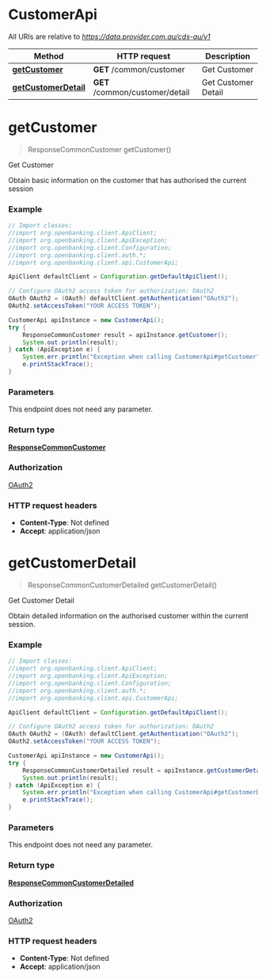 # CustomerApi

All URIs are relative to *https://data.provider.com.au/cds-au/v1*

Method | HTTP request | Description
------------- | ------------- | -------------
[**getCustomer**](CustomerApi.md#getCustomer) | **GET** /common/customer | Get Customer
[**getCustomerDetail**](CustomerApi.md#getCustomerDetail) | **GET** /common/customer/detail | Get Customer Detail


<a name="getCustomer"></a>
# **getCustomer**
> ResponseCommonCustomer getCustomer()

Get Customer

Obtain basic information on the customer that has authorised the current session

### Example
```java
// Import classes:
//import org.openbanking.client.ApiClient;
//import org.openbanking.client.ApiException;
//import org.openbanking.client.Configuration;
//import org.openbanking.client.auth.*;
//import org.openbanking.client.api.CustomerApi;

ApiClient defaultClient = Configuration.getDefaultApiClient();

// Configure OAuth2 access token for authorization: OAuth2
OAuth OAuth2 = (OAuth) defaultClient.getAuthentication("OAuth2");
OAuth2.setAccessToken("YOUR ACCESS TOKEN");

CustomerApi apiInstance = new CustomerApi();
try {
    ResponseCommonCustomer result = apiInstance.getCustomer();
    System.out.println(result);
} catch (ApiException e) {
    System.err.println("Exception when calling CustomerApi#getCustomer");
    e.printStackTrace();
}
```

### Parameters
This endpoint does not need any parameter.

### Return type

[**ResponseCommonCustomer**](ResponseCommonCustomer.md)

### Authorization

[OAuth2](../README.md#OAuth2)

### HTTP request headers

 - **Content-Type**: Not defined
 - **Accept**: application/json

<a name="getCustomerDetail"></a>
# **getCustomerDetail**
> ResponseCommonCustomerDetailed getCustomerDetail()

Get Customer Detail

Obtain detailed information on the authorised customer within the current session.

### Example
```java
// Import classes:
//import org.openbanking.client.ApiClient;
//import org.openbanking.client.ApiException;
//import org.openbanking.client.Configuration;
//import org.openbanking.client.auth.*;
//import org.openbanking.client.api.CustomerApi;

ApiClient defaultClient = Configuration.getDefaultApiClient();

// Configure OAuth2 access token for authorization: OAuth2
OAuth OAuth2 = (OAuth) defaultClient.getAuthentication("OAuth2");
OAuth2.setAccessToken("YOUR ACCESS TOKEN");

CustomerApi apiInstance = new CustomerApi();
try {
    ResponseCommonCustomerDetailed result = apiInstance.getCustomerDetail();
    System.out.println(result);
} catch (ApiException e) {
    System.err.println("Exception when calling CustomerApi#getCustomerDetail");
    e.printStackTrace();
}
```

### Parameters
This endpoint does not need any parameter.

### Return type

[**ResponseCommonCustomerDetailed**](ResponseCommonCustomerDetailed.md)

### Authorization

[OAuth2](../README.md#OAuth2)

### HTTP request headers

 - **Content-Type**: Not defined
 - **Accept**: application/json

